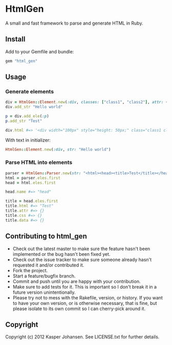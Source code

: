 # HtmlGen

A small and fast framework to parse and generate HTML in Ruby.

## Install

Add to your Gemfile and bundle:

```ruby
gem "html_gen"
```

## Usage

### Generate elements

```ruby
div = HtmlGen::Element.new(:div, classes: ["class1", "class2"], attr: {width: "100px"}, css: {height: "50px"})
div.add_str "Hello world"

p = div.add_ele(:p)
p.add_str "Test"

div.html #=> '<div width="100px" style="height: 50px;" class="class1 class2">Hello world<p>Test</p></div>'
```

With text in initializer:
```ruby
HtmlGen::Element.new(:div, str: "Hello world")
```

### Parse HTML into elements

```ruby
parser = HtmlGen::Parser.new(str: "<html><head><title>Test</title></head><body>This is the body</body></html>")
html = parser.eles.first
head = html.eles.first

head.name #=> "head"

title = head.eles.first
title.html #=> "Test"
title.attr #=> {}
title.css #=> {}
title.data #=> {}
```

## Contributing to html_gen

* Check out the latest master to make sure the feature hasn't been implemented or the bug hasn't been fixed yet.
* Check out the issue tracker to make sure someone already hasn't requested it and/or contributed it.
* Fork the project.
* Start a feature/bugfix branch.
* Commit and push until you are happy with your contribution.
* Make sure to add tests for it. This is important so I don't break it in a future version unintentionally.
* Please try not to mess with the Rakefile, version, or history. If you want to have your own version, or is otherwise necessary, that is fine, but please isolate to its own commit so I can cherry-pick around it.

## Copyright

Copyright (c) 2012 Kasper Johansen. See LICENSE.txt for
further details.
